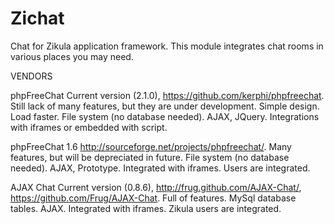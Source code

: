 Zichat
======

Chat for Zikula application framework. This module integrates chat rooms in various places you may need.

VENDORS

phpFreeChat
Current version (2.1.0), https://github.com/kerphi/phpfreechat. Still lack of many features, but they are under development. Simple design. Load faster. File system (no database needed). AJAX, JQuery. Integrations with iframes or embedded with script.

phpFreeChat 1.6
http://sourceforge.net/projects/phpfreechat/. Many features, but will be depreciated in future.	File system (no database needed). AJAX, Prototype. Integrated with iframes. Users are integrated.

AJAX Chat
Current version (0.8.6), http://frug.github.com/AJAX-Chat/, https://github.com/Frug/AJAX-Chat. Full of features. MySql database tables. AJAX. Integrated with iframes. Zikula users are integrated.
